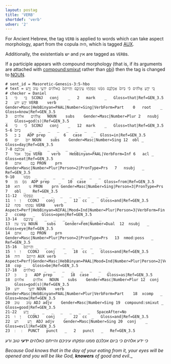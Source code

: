 ```yaml
---
layout: postag
title: 'VERB'
shortdef: 'verb'
udver: '2'
---
```


For Ancient Hebrew, the tag `VERB` is applied to words which can take aspect morphology, apart from the copula היה, which is tagged [AUX]().

Additionally, the existentials יש and אין are tagged as `VERB`s.

If a participle appears with compound morphology (that is, if its arguments are attached with [compound:smixut](hbo-dep/compound-smixut) rather than [obj]()) then the tag is changed to [NOUN]().

~~~ conllu
# sent_id = Masoretic-Genesis-3:5-hbo
# text = כִּ֚י יֹדֵ֣עַ אֱלֹהִ֔ים כִּ֗י בְּיֹום֙ אֲכָלְכֶ֣ם מִמֶּ֔נּוּ וְנִפְקְח֖וּ עֵֽינֵיכֶ֑ם וִהְיִיתֶם֙ כֵּֽאלֹהִ֔ים יֹדְעֵ֖י טֹ֥וב וָרָֽע׃
# checker = Daniel
1	כִּ֚י	כי	SCONJ	conj	_	2	mark	_	Gloss=that|Ref=GEN_3.5
2	יֹדֵ֣עַ	ידע	VERB	verb	Gender=Masc|HebBinyan=PAAL|Number=Sing|VerbForm=Part	0	root	_	Gloss=know|Ref=GEN_3.5
3	אֱלֹהִ֔ים	אלהים	NOUN	subs	Gender=Masc|Number=Plur	2	nsubj	_	Gloss=god(s)|Ref=GEN_3.5
4	כִּ֗י	כי	SCONJ	conj	_	12	mark	_	Gloss=that|Ref=GEN_3.5
5-6	בְּיֹום֙	_	_	_	_	_	_	_	_
5	בְּ	ב	ADP	prep	_	6	case	_	Gloss=in|Ref=GEN_3.5
6	יֹום֙	יום	NOUN	subs	Gender=Masc|Number=Sing	12	obl	_	Gloss=day|Ref=GEN_3.5
7-8	אֲכָלְכֶ֣ם	_	_	_	_	_	_	_	_
7	אֲכָלְ	אכל	VERB	verb	HebBinyan=PAAL|VerbForm=Inf	6	acl	_	Gloss=eat|Ref=GEN_3.5
8	כֶ֣ם	אתם	PRON	prn	Gender=Masc|Number=Plur|Person=2|PronType=Prs	7	nsubj	_	Ref=GEN_3.5
9-10	מִמֶּ֔נּוּ	_	_	_	_	_	_	_	_
9	מִמֶּ֔	מן	ADP	prep	_	10	case	_	Gloss=from|Ref=GEN_3.5
10	נּוּ	הוא	PRON	prn	Gender=Masc|Number=Sing|Person=3|PronType=Prs	7	obl	_	Ref=GEN_3.5
11-12	וְנִפְקְח֖וּ	_	_	_	_	_	_	_	_
11	וְ	ו	CCONJ	conj	_	12	cc	_	Gloss=and|Ref=GEN_3.5
12	נִפְקְח֖וּ	פקח	VERB	verb	Aspect=Perf|HebBinyan=NIFAL|Mood=Ind|Number=Plur|Person=3|VerbForm=Fin	2	ccomp	_	Gloss=open|Ref=GEN_3.5
13-14	עֵֽינֵיכֶ֑ם	_	_	_	_	_	_	_	_
13	עֵֽינֵי	עין	NOUN	subs	Gender=Fem|Number=Dual	12	nsubj	_	Gloss=eye|Ref=GEN_3.5
14	כֶ֑ם	אתם	PRON	prn	Gender=Masc|Number=Plur|Person=2|PronType=Prs	13	nmod:poss	_	Ref=GEN_3.5
15-16	וִהְיִיתֶם֙	_	_	_	_	_	_	_	_
15	וִ	ו	CCONJ	conj	_	18	cc	_	Gloss=and|Ref=GEN_3.5
16	הְיִיתֶם֙	היה	AUX	verb	Aspect=Perf|Gender=Masc|HebBinyan=PAAL|Mood=Ind|Number=Plur|Person=2|VerbForm=Fin	18	cop	_	Gloss=be|Ref=GEN_3.5
17-18	כֵּֽאלֹהִ֔ים	_	_	_	_	_	_	_	_
17	כֵּֽ	כ	ADP	prep	_	18	case	_	Gloss=as|Ref=GEN_3.5
18	אלֹהִ֔ים	אלהים	NOUN	subs	Gender=Masc|Number=Plur	12	conj	_	Gloss=god(s)|Ref=GEN_3.5
19	יֹדְעֵ֖י	ידע	NOUN	verb	Gender=Masc|HebBinyan=PAAL|Number=Plur|VerbForm=Part	18	xcomp	_	Gloss=know|Ref=GEN_3.5
20	טֹ֥וב	טוב	ADJ	adjv	Gender=Masc|Number=Sing	19	compound:smixut	_	Gloss=good|Ref=GEN_3.5
21-22	וָרָֽע	_	_	_	_	_	_	_	SpaceAfter=No
21	וָ	ו	CCONJ	conj	_	22	cc	_	Gloss=and|Ref=GEN_3.5
22	רָֽע	רע	ADJ	adjv	Gender=Masc|Number=Sing	20	conj	_	Gloss=evil|Ref=GEN_3.5
23	׃	׃	PUNCT	punct	_	2	punct	_	Ref=GEN_3.5

~~~

_כי ידע אלהים כי ביום אכלכם ממנו ונפקחו עיניכם והייתם כאלהים **ידעי** טוב ורע׃_

_Because God knows that in the day of your eating from it, your eyes will be opened and you will be like God, **knowers** of good and evil.__

